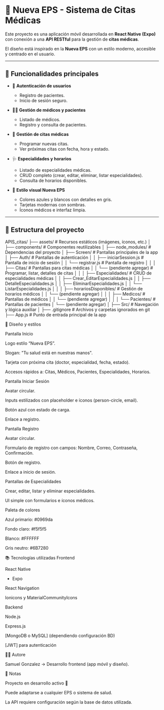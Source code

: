 # 🏥 Nueva EPS - Sistema de Citas Médicas

Este proyecto es una aplicación móvil desarrollada en **React Native (Expo)** con conexión a una **API RESTful** para la gestión de **citas médicas**.  

El diseño está inspirado en la **Nueva EPS** con un estilo moderno, accesible y centrado en el usuario.

---

## 📌 Funcionalidades principales

- 🔐 **Autenticación de usuarios**  
  - Registro de pacientes.  
  - Inicio de sesión seguro.  

- 👨‍⚕️ **Gestión de médicos y pacientes**  
  - Listado de médicos.  
  - Registro y consulta de pacientes.  

- 📅 **Gestión de citas médicas**  
  - Programar nuevas citas.  
  - Ver próximas citas con fecha, hora y estado.  

- 🩺 **Especialidades y horarios**  
  - Listado de especialidades médicas.  
  - CRUD completo (crear, editar, eliminar, listar especialidades).  
  - Consulta de horarios disponibles.  

- 🎨 **Estilo visual Nueva EPS**  
  - Colores azules y blancos con detalles en gris.  
  - Tarjetas modernas con sombras.  
  - Íconos médicos e interfaz limpia.  

---

## 📂 Estructura del proyecto

APIS_citas/
├── assets/ # Recursos estáticos (imágenes, íconos, etc.)
│
├── components/ # Componentes reutilizables
│
├── node_modules/ # Dependencias del proyecto
│
├── Screen/ # Pantallas principales de la app
│ ├── Auth/ # Pantallas de autenticación
│ │ ├── iniciarSession.js # Pantalla de inicio de sesión
│ │ └── registrar.js # Pantalla de registro
│ │
│ ├── Citas/ # Pantallas para citas médicas
│ │ └── (pendiente agregar) # Programar, listar, detalles de citas
│ │
│ ├── Especialidades/ # CRUD de especialidades médicas
│ │ ├── Crear_EditarEspecialidades.js
│ │ ├── DetalleEspecialidades.js
│ │ ├── EliminarEspecialidades.js
│ │ └── ListarEspecialidades.js
│ │
│ ├── horariosDisponibles/ # Gestión de horarios médicos
│ │ └── (pendiente agregar)
│ │
│ ├── Medicos/ # Pantallas de médicos
│ │ └── (pendiente agregar)
│ │
│ └── Pacientes/ # Pantallas de pacientes
│ └── (pendiente agregar)
│
├── Src/ # Navegación y lógica auxiliar
│
├── .gitignore # Archivos y carpetas ignorados en git
├── App.js # Punto de entrada principal de la app


🎨 Diseño y estilos

Pantalla Inicio

Logo estilo “Nueva EPS”.

Slogan: "Tu salud está en nuestras manos".

Tarjeta con próxima cita (doctor, especialidad, fecha, estado).

Accesos rápidos a: Citas, Médicos, Pacientes, Especialidades, Horarios.

Pantalla Iniciar Sesión

Avatar circular.

Inputs estilizados con placeholder e íconos (person-circle, email).

Botón azul con estado de carga.

Enlace a registro.

Pantalla Registro

Avatar circular.

Formulario de registro con campos: Nombre, Correo, Contraseña, Confirmación.

Botón de registro.

Enlace a inicio de sesión.

Pantallas de Especialidades

Crear, editar, listar y eliminar especialidades.

UI simple con formularios e íconos médicos.

Paleta de colores

Azul primario: #0969da

Fondo claro: #f5f5f5

Blanco: #FFFFFF

Gris neutro: #6B7280

📚 Tecnologías utilizadas
Frontend

React Native
 + Expo

React Navigation

Ionicons
 y MaterialCommunityIcons

Backend

Node.js

Express.js

[MongoDB o MySQL] (dependiendo configuración BD)

[JWT] para autenticación

👨‍💻 Autore

Samuel Gonzalez → Desarrollo frontend (app móvil y diseño).

📌 Notas

Proyecto en desarrollo activo 🚀

Puede adaptarse a cualquier EPS o sistema de salud.

La API requiere configuración según la base de datos utilizada.

